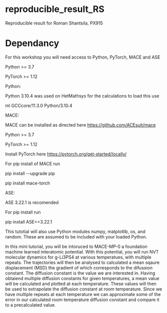 # reproducible_result_RS
Reproducible result for Roman Shantsila, PX915
# Dependancy 
For this workshop you will need access to Python, PyTorch, MACE and ASE

Python  >= 3.7

PyTorch >= 1.12



Python:

Python 3.10.4 was used on HetMathsys for the calculations to load this use

ml GCCcore/11.3.0 Python/3.10.4

MACE:

MACE can be installed as directed here https://github.com/ACEsuit/mace

Python  >= 3.7

PyTorch >= 1.12

Install PyTorch here https://pytorch.org/get-started/locally/

For pip install of MACE run

pip install --upgrade pip

pip install mace-torch

ASE:

ASE 3.22.1 is recomended 

For pip install run

pip install ASE==3.22.1

This tutotial will also use Python modules numpy, matplotlib, os, and random. These are assumed to be included with your loaded Python.


In this mini tutorial, you will be intoruced to MACE-MP-0 a foundation machine learned interatomic potential. With this potential, you will run NVT molecular dynamics for g-Li3PS4 at various temperatues, with multiple repeats. The trajectories will then be analysed to calculated a mean sqaure displacement (MSD) the gradient of which corresponds to the difussion constant. The diffusion constant is the value we are interested in. Having obtaiend multiple diffusion constants for given temperatures, a mean value will be calculated and plotted at each temperature. These values will then be used to extrapolate the diffusion constant at room temperature. Since we have multiple repeats at each temperature we can approximate some of the error in our calculated room temperature diffusion constant and compare it to a precalculated value.
